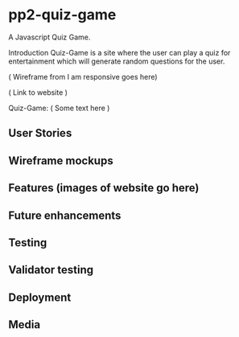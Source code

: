 # pp2-quiz-game
A Javascript Quiz Game.

Introduction
Quiz-Game is a site where the user can play a quiz for entertainment which will generate random questions for the user.

( Wireframe from I am responsive goes here)

( Link to website )

Quiz-Game: ( Some text here )

User Stories
--------------------
Wireframe mockups
--------------------
Features
(images of website go here)
--------------------
Future enhancements
--------------------
Testing
--------------------
Validator testing
--------------------
Deployment
--------------------
Media
--------------------


